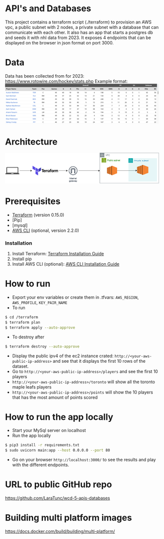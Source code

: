 # API's and Databases

This project contains a terraform script (./terraform) to provision an AWS vpc, a public subnet with 2 nodes, a private subnet with a database that can communicate with each other. It also has an app that starts a postgres db and seeds it with nhl data from 2023. It exposes 4 endpoints that can be displayed on the browser in json format on port 3000.

# Data

Data has been collected from for 2023: https://www.rotowire.com/hockey/stats.php
Example format:
![data](./public/images/data.png)

# Architecture

![architecture](./public/images/architecture.png)

# Prerequisites

- [Terraform](https://www.terraform.io/downloads.html) (version 0.15.0)
- [Pip]
- [mysql]
- [AWS CLI](https://aws.amazon.com/cli/) (optional, version 2.2.0)

### Installation

1. Install Terraform: [Terraform Installation Guide](https://learn.hashicorp.com/tutorials/terraform/install-cli)
2. Install pip
3. Install AWS CLI (optional): [AWS CLI Installation Guide](https://docs.aws.amazon.com/cli/latest/userguide/install-cliv2.html)

# How to run

- Export your env variables or create them in .tfvars: `AWS_REGION`, `AWS_PROFILE`, `KEY_PAIR_NAME`
- To run

```sh
$ cd /terraform
$ terraform plan
$ terraform apply --auto-approve
```

- To destroy after

```sh
$ terraform destroy --auto-approve
```

- Display the public ipv4 of the ec2 instance crated: `http://<your-aws-public-ip-address>` and see that it displays the first 10 rows of the dataset.
- Go to `http://<your-aws-public-ip-address>/players` and see the first 10 players
- `http://<your-aws-public-ip-address>/toronto` will show all the toronto maple leafs players
- `http://<your-aws-public-ip-address>/points` will show the 10 players that has the most amount of points scored

# How to run the app locally

- Start your MySql server on localhost
- Run the app locally

```sh
$ pip3 install -r requirements.txt
$ sudo uvicorn main:app --host 0.0.0.0 --port 80
```

- Go on your browser `http://localhost:3000/` to see the results and play with the different endpoints.

# URL to public GitHub repo

https://github.com/LaraTunc/wcd-5-apis-databases

# Building multi platform images

https://docs.docker.com/build/building/multi-platform/
